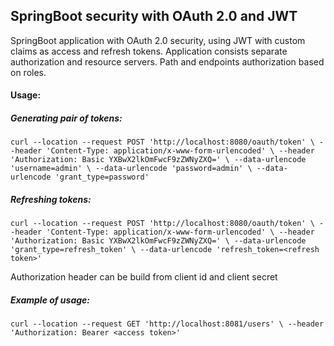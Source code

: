 ## SpringBoot security with OAuth 2.0 and JWT

SpringBoot application with OAuth 2.0 security, using JWT with custom claims as access and refresh tokens. Application consists separate authorization and resource servers. Path and endpoints authorization based on roles. 

#### Usage:

##### Generating pair of tokens:
 `
curl --location --request POST 'http://localhost:8080/oauth/token' \
--header 'Content-Type: application/x-www-form-urlencoded' \
--header 'Authorization: Basic YXBwX2lkOmFwcF9zZWNyZXQ=' \
--data-urlencode 'username=admin' \
--data-urlencode 'password=admin' \
--data-urlencode 'grant_type=password'
`
##### Refreshing tokens:
`
curl --location --request POST 'http://localhost:8080/oauth/token' \
--header 'Content-Type: application/x-www-form-urlencoded' \
--header 'Authorization: Basic YXBwX2lkOmFwcF9zZWNyZXQ=' \
--data-urlencode 'grant_type=refresh_token' \
--data-urlencode 'refresh_token=<refresh token>'
`

Authorization header can be build from client id and client secret

##### Example of usage:
`
curl --location --request GET 'http://localhost:8081/users' \
--header 'Authorization: Bearer <access token>'
`
